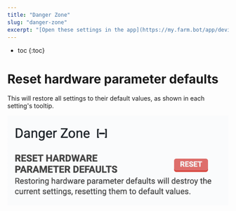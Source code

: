```yaml
---
title: "Danger Zone"
slug: "danger-zone"
excerpt: "[Open these settings in the app](https://my.farm.bot/app/device?highlight=danger_zone)"
---
```


* toc
{:toc}

# Reset hardware parameter defaults
This will restore all settings to their default values, as shown in each setting's tooltip.

![Screen Shot 2020-04-22 at 4.56.39 PM.png](Screen_Shot_2020-04-22_at_4.56.39_PM.png)


